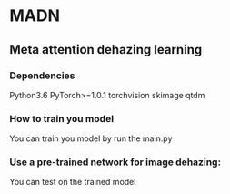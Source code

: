 # MADN
## Meta attention dehazing learning
### Dependencies 
   Python3.6
   PyTorch>=1.0.1
   torchvision
   skimage
   qtdm
### How to train you model
You can train you model by run the main.py
   
   
   
### Use a pre-trained network for image dehazing:
You can test on the trained model
  



